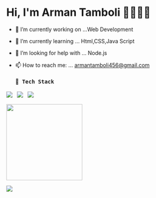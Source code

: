 # Hi, I'm Arman Tamboli 👋👨🏻‍💻 

- 🔭 I’m currently working on ...Web Development
- 🌱 I’m currently learning ... Html,CSS,Java Script
- 🤔 I’m looking for help with ... Node.js
- 📫 How to reach me: ... armantamboli456@gmail.com

  <h4> 🔭<samp> Tech Stack</samp></h4>
  <p >
 <img src="https://img.shields.io/badge/html%20-%231572B6.svg?&style=for-the-badge&logo=css3&logoColor=white" />&nbsp;&nbsp;
 <img src="https://img.shields.io/badge/css3%20-%231572B6.svg?&style=for-the-badge&logo=css3&logoColor=white" />&nbsp;&nbsp;
 <img src="https://img.shields.io/badge/javascript%20-%23F7DF1E.svg?&style=for-the-badge&logo=javascript&logoColor=white" />&nbsp;&nbsp;

 </p>
  <p align='left'>
  <img src="https://github-readme-stats.vercel.app/api?username=Armant786&theme=dark&show_icons=true&count_private=true" height="200px" />
</P>
 <img  src="https://raw.githubusercontent.com/Trilokia/Trilokia/379277808c61ef204768a61bbc5d25bc7798ccf1/bottom_header.svg" />
